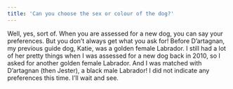 ```yaml
---
title: 'Can you choose the sex or colour of the dog?'
---
```

Well, yes, sort of. When you are assessed for a new dog, you can say your preferences.  But you don’t always get what you ask for! Before D’artagnan, my previous guide dog, Katie, was a golden female Labrador.  I still had a lot of her pretty things when I was assessed for a new dog back in 2010, so I asked for another golden female Labrador. And I was matched with D’artagnan  (then Jester),  a black male Labrador!  I did not indicate any preferences this time.  I’ll wait and see.